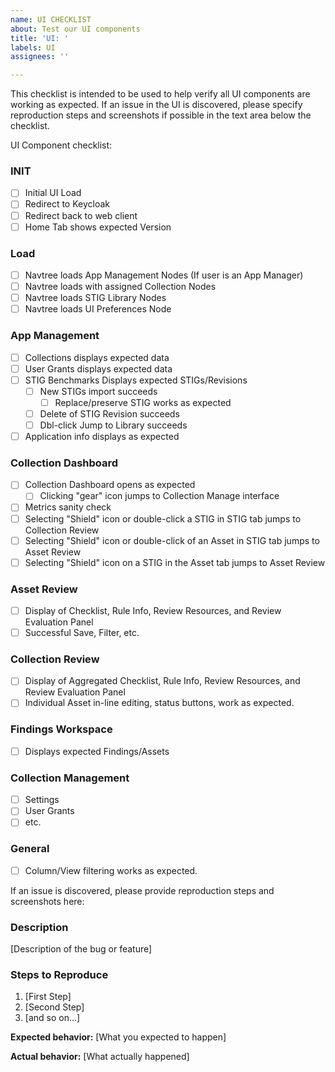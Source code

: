 ```yaml
---
name: UI CHECKLIST
about: Test our UI components
title: 'UI: '
labels: UI
assignees: ''

---
```


This checklist is intended to be used to help verify all UI components are working as expected.  If an issue in the UI is discovered, please specify reproduction steps and screenshots if possible in the text area below the checklist. 

UI Component checklist:

### INIT
- [ ] Initial UI Load
- [ ] Redirect to Keycloak
- [ ] Redirect back to web client
- [ ] Home Tab shows expected Version
### Load
- [ ] Navtree loads App Management Nodes (If user is an App Manager)
- [ ] Navtree loads with assigned Collection Nodes
- [ ] Navtree loads STIG Library Nodes
- [ ] Navtree loads UI Preferences Node
### App Management
- [ ] Collections displays expected data
- [ ] User Grants displays expected data
- [ ] STIG Benchmarks Displays expected STIGs/Revisions
  - [ ] New STIGs import succeeds
    - [ ] Replace/preserve STIG works as expected
  - [ ] Delete of STIG Revision succeeds
  - [ ] Dbl-click Jump to Library succeeds
- [ ] Application info displays as expected  
### Collection Dashboard
- [ ] Collection Dashboard opens as expected
  - [ ] Clicking "gear" icon jumps to Collection Manage interface
- [ ] Metrics sanity check
- [ ] Selecting "Shield" icon or double-click a STIG in STIG tab jumps to Collection Review
- [ ]  Selecting "Shield" icon or double-click of an Asset in STIG tab jumps to Asset Review
- [ ]  Selecting "Shield" icon on a STIG in the Asset tab jumps to Asset Review
### Asset Review
- [ ] Display of Checklist, Rule Info, Review Resources, and Review Evaluation Panel
- [ ] Successful Save, Filter, etc.
### Collection Review
- [ ]  Display of Aggregated Checklist, Rule Info, Review Resources, and Review Evaluation Panel
- [ ] Individual Asset in-line editing, status buttons, work as expected.
### Findings Workspace
- [ ] Displays expected Findings/Assets
### Collection Management
- [ ] Settings
- [ ] User Grants
- [ ] etc.

### General
- [ ] Column/View filtering works as expected.



If an issue is discovered, please provide reproduction steps and screenshots here:

### Description

[Description of the bug or feature]

### Steps to Reproduce

1. [First Step]
2. [Second Step]
3. [and so on...]

**Expected behavior:** [What you expected to happen]

**Actual behavior:** [What actually happened]

